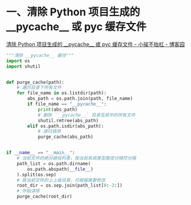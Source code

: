 # 一、清除 Python 项目生成的 \_\_pycache\_\_ 或 pyc 缓存文件

[清除 Python 项目生成的 \_\_pycache\_\_ 或 pyc 缓存文件 - 小骏不抬杠 - 博客园](https://www.cnblogs.com/junsircoding/p/15843838.html)

```python
"""清除 __pycache__ 缓存"""
import os
import shutil


def purge_cache(path):
    # 遍历目录下所有文件
    for file_name in os.listdir(path):
        abs_path = os.path.join(path, file_name)
        if file_name == "__pycache__":
            print(abs_path)
            # 删除 `__pycache__` 目录及其中的所有文件
            shutil.rmtree(abs_path)
        elif os.path.isdir(abs_path):
            # 递归调用
            purge_cache(abs_path)


if __name__ == "__main__":
    # 当前文件的绝对路径列表，按当前系统类型路径分隔符分隔
    path_list = os.path.dirname(
        os.path.abspath(__file__)
    ).split(os.sep)
    # 取当前文件的上上级目录，可根据需要修改
    root_dir = os.sep.join(path_list[0:-2:])
    # 开始清除
    purge_cache(root_dir)

```
